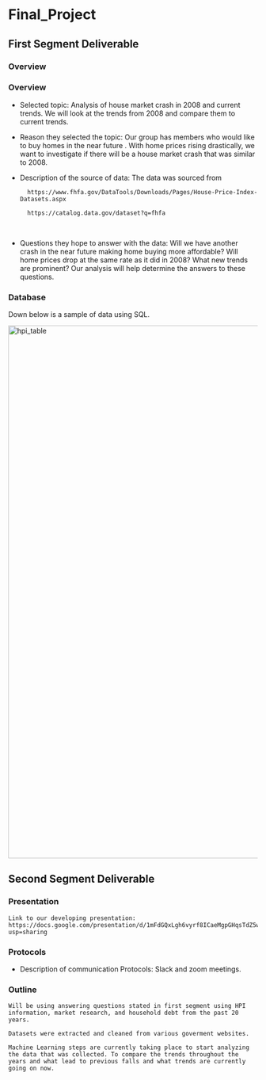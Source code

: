 # Final_Project
## First Segment Deliverable 

### Overview
<!--Project Overview: This info should be in the README.md -->
### Overview
* Selected topic: Analysis of house market crash in 2008 and current trends. We will look at the trends from 2008 and compare them to current trends. <br>
* Reason they selected the topic: Our group has members who would like to buy homes in the near future . With  home prices rising drastically, we want to investigate if there will be a house market crash that was similar to 2008. <br>
* Description of the source of data: The data was sourced from     
      

        https://www.fhfa.gov/DataTools/Downloads/Pages/House-Price-Index-Datasets.aspx

        https://catalog.data.gov/dataset?q=fhfa

  <br>
* Questions they hope to answer with the data: Will we have another crash in the near future making home buying more affordable? Will home prices drop at the same rate as it did in 2008? What new trends are prominent? Our analysis will help determine the answers to these questions.  

### Database
Down below is a sample of data using SQL.


<img width="1076" alt="hpi_table" src="https://user-images.githubusercontent.com/65638310/167280128-950385b3-e316-4dc2-be2f-32605b486d4f.png">

## Second Segment Deliverable 

### Presentation
    Link to our developing presentation: https://docs.google.com/presentation/d/1mFdGQxLgh6vyrf8ICaeMgpGHqsTdZ5wPPCPurxvz_3Q/edit?usp=sharing
    
### Protocols
   - Description of communication Protocols: Slack and zoom meetings.
   
### Outline
    Will be using answering questions stated in first segment using HPI information, market research, and household debt from the past 20 years. 
    
    Datasets were extracted and cleaned from various goverment websites.
    
    Machine Learning steps are currently taking place to start analyzing the data that was collected. To compare the trends throughout the years and what lead to previous falls and what trends are currently going on now. 
    
 
